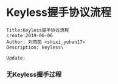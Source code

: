 # Keyless握手协议流程

```
Title:Keyless握手协议流程
create:2019-06-06
Author: 刘雨菡 <shixi_yuhan17>
Description: keyless\

Update:

```



### 无Keyless握手过程



